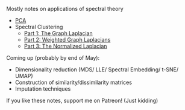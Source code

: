 Mostly notes on applications of spectral theory

- [PCA](https://kalngyk.github.io/doc/Spectral%20theory%20basis%20of%20PCA.pdf)
- Spectral Clustering
   - [Part 1: The Graph Laplacian](https://kalngyk.github.io/doc/Spectral%20Clustering%20Pt1.pdf)
   - [Part 2: Weighted Graph Laplacians](https://kalngyk.github.io/doc/Spectral%20Clustering%20Pt2.pdf)
   - [Part 3: The Normalized Laplacian](https://kalngyk.github.io/doc/Spectral%20Clustering%20Pt3.pdf)

Coming up (probably by end of May): 

- Dimensionality reduction (MDS/ LLE/ Spectral Embedding/ t-SNE/ UMAP)
- Construction of similarity/dissimilarity matrices
- Imputation techniques

If you like these notes, support me on Patreon! (Just kidding)
